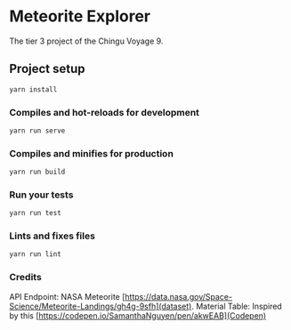 # Meteorite Explorer

The tier 3 project of the Chingu Voyage 9.

## Project setup

```bash
yarn install
```

### Compiles and hot-reloads for development

```bash
yarn run serve
```

### Compiles and minifies for production

```bash
yarn run build
```

### Run your tests

```bash
yarn run test
```

### Lints and fixes files

```bash
yarn run lint
```

### Credits

API Endpoint: NASA Meteorite [https://data.nasa.gov/Space-Science/Meteorite-Landings/gh4g-9sfh](dataset).
Material Table: Inspired by this [https://codepen.io/SamanthaNguyen/pen/akwEAB](Codepen)

